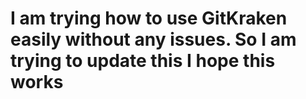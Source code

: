 # I am trying how to use GitKraken easily without any issues. So I am trying to update this I hope this works

